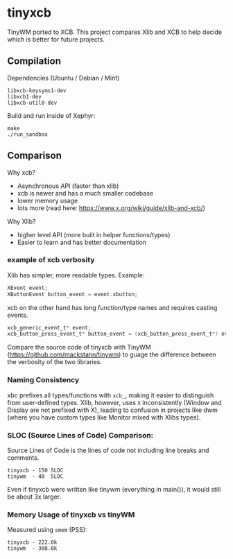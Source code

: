 # tinyxcb
TinyWM ported to XCB. This project compares Xlib and XCB to help decide which is better for future projects.


## Compilation
Dependencies (Ubuntu / Debian / Mint)
```
libxcb-keysyms1-dev
libxcb1-dev
libxcb-util0-dev
```

Build and run inside of Xephyr:
```
make
./run_sandbox
```

## Comparison

Why xcb?  
 - Asynchronous API (faster than xlib)
 - xcb is newer and has a much smaller codebase
 - lower memory usage
 - lots more (read here: https://www.x.org/wiki/guide/xlib-and-xcb/)

Why Xlib?
 - higher level API (more built in helper functions/types)
 - Easier to learn and has better documentation

### example of xcb verbosity
Xlib has simpler, more readable types. Example:
```C
XEvent event;
XButtonEvent button_event = event.xbutton;
```

xcb on the other hand has long function/type names and requires casting events.
```C
xcb_generic_event_t* event;
xcb_button_press_event_t* button_event = (xcb_button_press_event_t*) event;
```
Compare the source code of tinyxcb with TinyWM (https://github.com/mackstann/tinywm)
to guage the difference between the verbosity of the two libraries.

### Naming Consistency
xbc prefixes all types/functions with `xcb_`, making it easier to distinguish from user-defined types.
Xlib, however, uses `X` inconsistently (Window and Display are not prefixed with X), leading to confusion in projects like dwm (where you have custom types like Monitor mixed with Xlibs types).

### SLOC (Source Lines of Code) Comparison:
Source Lines of Code is the lines of code not including line breaks and comments.
```
tinyxcb - 150 SLOC
tinywm  - 40  SLOC
```
Even if tinyxcb were written like tinywm (everything in main()), it would still be about 3x larger.

### Memory Usage of tinyxcb vs tinyWM
Measured using `smem` (PSS):
```
tinyxcb - 222.0k
tinywm  - 308.0k
```
